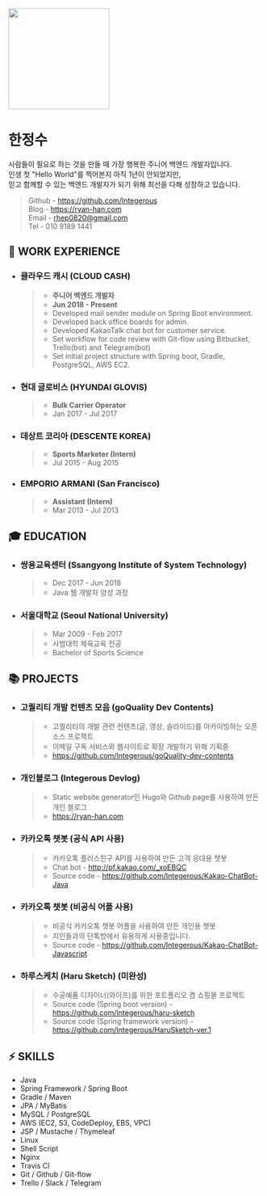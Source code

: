 <img src="https://github.com/Integerous/TIL/blob/master/ETC/images/ryanjs.png?raw=true" width="200" height="200">


# 한정수
사람들이 필요로 하는 것을 만들 때 가장 행복한 주니어 백엔드 개발자입니다.  
인생 첫 "Hello World"를 찍어본지 아직 1년이 안되었지만,  
믿고 함께할 수 있는 백엔드 개발자가 되기 위해 최선을 다해 성장하고 있습니다.

>Github - https://github.com/Integerous  
>Blog - https://ryan-han.com  
>Email - rhep0820@gmail.com  
>Tel - 010 9189 1441

## :briefcase: WORK EXPERIENCE

- ### **클라우드 캐시 (CLOUD CASH)**
  >- **주니어 백엔드 개발자**
  >- **Jun 2018 - Present**
  >- Developed mail sender module on Spring Boot environment.
  >- Developed back office boards for admin.
  >- Developed KakaoTalk chat bot for customer service.
  >- Set workflow for code review with Git-flow using Bitbucket, Trello(bot) and Telegram(bot)
  >- Set initial project structure with Spring boot, Gradle, PostgreSQL, AWS EC2.

- ### **현대 글로비스 (HYUNDAI GLOVIS)**
  >- **Bulk Carrier Operator**
  >- Jan 2017 - Jul 2017
- ### **데상트 코리아 (DESCENTE KOREA)**
  >- **Sports Marketer (Intern)**
  >- Jul 2015 - Aug 2015
- ### **EMPORIO ARMANI (San Francisco)**
  >- **Assistant (Intern)**
  >- Mar 2013 - Jul 2013
  
## :mortar_board: EDUCATION
- ### **쌍용교육센터 (Ssangyong Institute of System Technology)**
  >- Dec 2017 - Jun 2018
  >- Java 웹 개발자 양성 과정
  
- ### **서울대학교 (Seoul National University)**
  >- Mar 2009 - Feb 2017
  >- 사범대학 체육교육 전공
  >- Bachelor of Sports Science
  
## :books: PROJECTS
  - ### **고퀄리티 개발 컨텐츠 모음 (goQuality Dev Contents)**
    >- 고퀄리티의 개발 관련 컨텐츠(글, 영상, 슬라이드)를 아카이빙하는 오픈소스 프로젝트
    >- 이메일 구독 서비스와 웹사이트로 확장 개발하기 위해 기획중
    >- https://github.com/Integerous/goQuality-dev-contents
  - ### **개인블로그 (Integerous Devlog)**
    >- Static website generator인 Hugo와 Github page를 사용하여 만든 개인 블로그
    >- https://ryan-han.com
  - ### **카카오톡 챗봇 (공식 API 사용)**
    >- 카카오톡 플러스친구 API를 사용하여 만든 고객 응대용 챗봇
    >- Chat bot - http://pf.kakao.com/_xoEBQC
    >- Source code - https://github.com/Integerous/Kakao-ChatBot-Java
  - ### **카카오톡 챗봇 (비공식 어플 사용)**
    >- 비공식 카카오톡 챗봇 어플을 사용하여 만든 개인용 챗봇
    >- 지인들과의 단톡방에서 유용하게 사용중입니다.
    >- Source code - https://github.com/Integerous/Kakao-ChatBot-Javascript
  - ### **하루스케치 (Haru Sketch)** (미완성)
    >- 수공예품 디자이너(와이프)를 위한 포트폴리오 겸 쇼핑몰 프로젝트
    >- Source code (Spring boot version) - https://github.com/Integerous/haru-sketch
    >- Source code (Spring framework version) - https://github.com/Integerous/HaruSketch-ver.1

## :zap: SKILLS
- Java
- Spring Framework / Spring Boot
- Gradle / Maven
- JPA / MyBatis
- MySQL / PostgreSQL
- AWS (EC2, S3, CodeDeploy, EBS, VPC)
- JSP / Mustache / Thymeleaf
- Linux
- Shell Script
- Nginx
- Travis CI
- Git / Github / Git-flow
- Trello / Slack / Telegram

